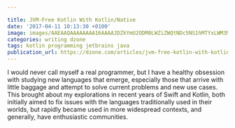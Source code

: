 ```yaml
---

title: JVM-Free Kotlin With Kotlin/Native
date: '2017-04-11 10:13:30 +0100'
image: images/AAEAAQAAAAAAAA16AAAAJDZkYmU2ODM0LWZiZWQtNDc5NS1hMTYxLWM3MTM2ZjBmODI5NQ.jpg
categories: writing dzone
tags: kotlin programming jetbrains java
publication_url: https://dzone.com/articles/jvm-free-kotlin-with-kotlinnative
---
```


I would never call myself a real programmer, but I have a healthy obsession with studying new languages that emerge, especially those that arrive with little baggage and attempt to solve current problems and new use cases. This brought about my explorations in recent years of Swift and Kotlin, both initially aimed to fix issues with the languages traditionally used in their worlds, but rapidly became used in more widespread contexts, and generally, have enthusiastic communities.
